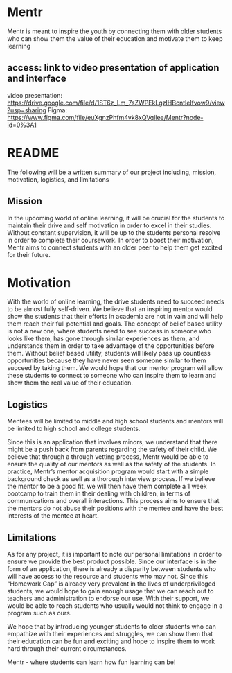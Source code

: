 # Mentr

Mentr is meant to inspire the youth by connecting them with older students who can show them the value of their education and motivate them to keep learning

## access: link to video presentation of application and interface

video presentation: https://drive.google.com/file/d/1ST6z_Lm_7sZWPEkLgzIHBcntleIfvow9/view?usp=sharing
Figma: https://www.figma.com/file/euXgnzPhfm4vk8xQVqllee/Mentr?node-id=0%3A1

# README

The following will be a written summary of our project including, mission, motivation, logistics, and limitations

## Mission

In the upcoming world of online learning, it will be crucial for the students to maintain their drive and self motivation in order to excel in their studies. Without constant supervision, it will be up to the students personal resolve in order to complete their coursework. In order to boost their motivation, Mentr aims to connect students with an older peer to help them get excited for their future. 

# Motivation

With the world of online learning, the drive students need to succeed needs to be almost fully self-driven. We believe that an inspiring mentor would show the students that their efforts in academia are not in vain and will help them reach their full potential and goals. The concept of belief based utility is not a new one, where students need to see success in someone who looks like them, has gone through similar experiences as them, and understands them in order to take advantage of the opportunities before them. Without belief based utility, students will likely pass up countless opportunities because they have never seen someone similar to them succeed by taking them. We would hope that our mentor program will allow these students to connect to someone who can inspire them to learn and show them the real value of their education. 

## Logistics

Mentees will be limited to middle and high school students and mentors will be limited to high school and college students. 

Since this is an application that involves minors, we understand that there might be a push back from parents regarding the safety of their child. We believe that through a through vetting process, Mentr would be able to ensure the quality of our mentors as well as the safety of the students. 
In practice, Mentr’s mentor acquisition program would start with a simple background check as well as a thorough interview process. If we believe the mentor to be a good fit, we will then have them complete a 1 week bootcamp to train them in their dealing with children, in terms of communications and overall interactions. This process aims to ensure that the mentors do not abuse their positions with the mentee and have the best interests of the mentee at heart. 

## Limitations

As for any project, it is important to note our personal limitations in order to ensure we provide the best product possible. Since our interface is in the form of an application, there is already a disparity between students who will have access to the resource and students who may not. Since this “Homework Gap” is already very prevalent in the lives of underprivileged students, we would hope to gain enough usage that we can reach out to teachers and administration to endorse our use. With their support, we would be able to reach students who usually would not think to engage in a program such as ours. 

We hope that by introducing younger students to older students who can empathize with their experiences and struggles, we can show them that their education can be fun and exciting and hope to inspire them to work hard through their current circumstances.  

Mentr - where students can learn how fun learning can be!
